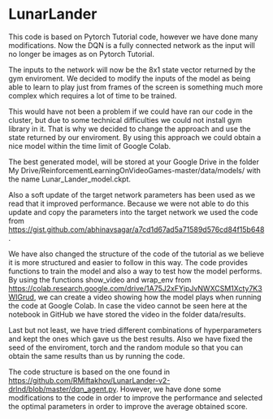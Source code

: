 # LunarLander

This code is based on Pytorch Tutorial code, however we have done many modifications. Now the DQN is a fully connected network as the input will no longer be images as on Pytorch Tutorial. 

The inputs to the network will now be the 8x1 state vector returned by the gym enviroment. We decided to modify the inputs of the model as being able to learn to play just from frames of the screen is something much more complex which requires a lot of time to be trained. 

This would have not been a problem if we could have ran our code in the cluster, but due to some technical difficulties we could not install gym library in it. That is why we decided to change the approach and use the state returned by our enviroment. By using this approach we could obtain a nice model within the time limit of Google Colab.

The best generated model, will be stored at your Google Drive in the folder My Drive/ReinforcementLearningOnVideoGames-master/data/models/ with the name Lunar_Lander_model.ckpt.

Also a soft update of the target network parameters has been used as we read that it improved performance. Because we were not able to do this update and copy the parameters into the target network we used the code from https://gist.github.com/abhinavsagar/a7cd1d67ad5a71589d576cd84f15b648.

We have also changed the structure of the code of the tutorial as we believe it is more structured and easier to follow in this way. The code provides functions to train the model and also a way to test how the model performs. By using the functions show_video and wrap_env from https://colab.research.google.com/drive/1A75J2xFYjpJvNWXCSM1Xcty7K3WIGrud, we can create a video showing how the model plays when running the code at Google Colab. In case the video cannot be seen here at the notebook in GitHub we have stored the video in the folder data/results.

Last but not least, we have tried different combinations of hyperparameters and kept the ones which gave us the best results. Also we have fixed the seed of the enviroment, torch and the random module so that you can obtain the same results than us by running the code.

The code structure is based on the one found in https://github.com/RMiftakhov/LunarLander-v2-drlnd/blob/master/dqn_agent.py. However, we have done some modifications to the code in order to improve the performance and selected the optimal parameters in order to improve the average obtained score.
